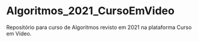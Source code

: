 # Algoritmos_2021_CursoEmVideo
 Repositório para curso de Algoritmos revisto em 2021 na plataforma Curso em Vídeo.
